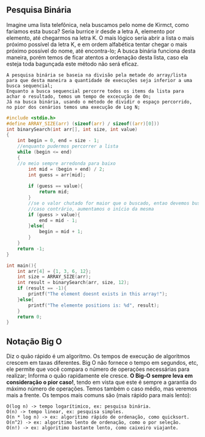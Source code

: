 ## Pesquisa Binária
Imagine uma lista telefônica, nela buscamos pelo nome de Kirmct, como faríamos esta busca? Seria burrice ir desde a letra A, elemento por elemento, até chegarmos na letra K. O mais lógico seria abrir a lista o mais próximo possível da letra K, e em ordem alfabética tentar chegar o mais próximo possível do nome, até encontra-lo;
A busca binária funciona desta maneira, porém temos de ficar atentos a ordenação desta lista, caso ela esteja toda bagunçada este método não será eficaz.

	A pesquisa binária se baseia na divisão pela metade do array/lista para que desta maneira a quantidade de execuções seja inferior a uma busca sequencial;
	Enquanto a busca sequencial percorre todos os items da lista para achar o resultado, temos um tempo de excecução de On;
	Já na busca binária, usando o método de dividir o espaço percorrido, no pior dos cenários temos uma execução de Log N;
```C
#include <stdio.h>
#define ARRAY_SIZE(arr) (sizeof(arr) / sizeof((arr)[0])) 
int binarySearch(int arr[], int size, int value)
{
    int begin = 0, end = size - 1; 
    //enquanto pudermos percorrer a lista
    while (begin <= end)
    {
    //o meio sempre arredonda para baixo
        int mid = (begin + end) / 2;
        int guess = arr[mid]; 
        
        if (guess == value){
            return mid;
        }  
		//se o valor chutado for maior que o buscado, entao devemos buscar         //por valores menores, assim diminuindo o final da lista
		//caso contrário, aumentamos o início da mesma
        if (guess > value){
            end = mid - 1;
        }else{
            begin = mid + 1;
        }
    } 
    return -1;
} 

int main(){
    int arr[4] = {1, 3, 6, 12};
    int size = ARRAY_SIZE(arr);  
    int result = binarySearch(arr, size, 12);  
    if (result == -1){
        printf("The element doesnt exists in this array!");
    }else{
        printf("The elemente positions is: %d", result);
    } 
    return 0;
}
```


## Notação Big O
Diz o quão rápido é um algoritmo.
Os tempos de execução de algoritmos crescem em taxas diferentes.
Big O não fornece o tempo em segundos, etc, ele permite que você compara o número de operações necessárias para realizar;
Informa o quão rapidamente ele cresce.
**O Big-O sempre leva em consideração o pior caso!**, tendo em vista que este é sempre a garantia do máximo número de operações. 
Temos também o caso médio, mas veremos mais a frente.
Os tempos mais comuns são (mais rápido para mais lento):

	O(log n) -> tempo logarítimico, ex: pesquisa binária.
	O(n) -> tempo linear, ex: pesquisa simples.
	O(n * log n) -> ex: algoritimo rápido de ordenação, como quicksort.
	O(n^2) -> ex: algoritimo lento de ordenação, como o por seleção.
	O(n!) -> ex: algoritimo bastante lento, como caixeiro viajante.